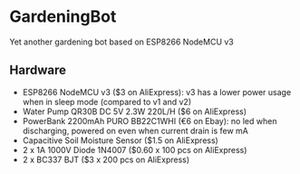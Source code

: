 # GardeningBot
Yet another gardening bot based on ESP8266 NodeMCU v3

## Hardware
* ESP8266 NodeMCU v3 ($3 on AliExpress): v3 has a lower power usage when in sleep mode (compared to v1 and v2)
* Water Pump  QR30B DC 5V 2.3W 220L/H ($6 on AliExpress)
* PowerBank 2200mAh PURO BB22C1WHI (€6 on Ebay): no led when discharging, powered on even when current drain is few mA
* Capacitive Soil Moisture Sensor ($1.5 on AliExpress)
* 2 x 1A 1000V Diode 1N4007 ($0.60 x 100 pcs on AliExpress)
* 2 x BC337 BJT ($3 x 200 pcs on AliExpress)
